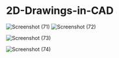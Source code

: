 # 2D-Drawings-in-CAD


![Screenshot (71)](https://github.com/kunaldesai1512/2D-Drawings-in-CAD/assets/123637561/d99bfe84-b0fa-4751-8185-816185d82add)
![Screenshot (72)](https://github.com/kunaldesai1512/2D-Drawings-in-CAD/assets/123637561/07778ab1-6888-40de-a7fd-d5180ba25b8a)

![Screenshot (73)](https://github.com/kunaldesai1512/2D-Drawings-in-CAD/assets/123637561/5b0a25bb-0d9d-4c72-af35-10857575d2ba)


![Screenshot (74)](https://github.com/kunaldesai1512/2D-Drawings-in-CAD/assets/123637561/18e945b5-a019-43d7-8df9-76e6ea28c2b2)

